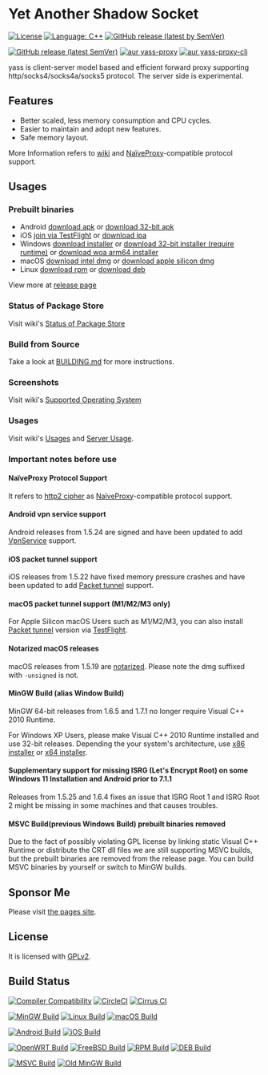 # Yet Another Shadow Socket

[![License](https://img.shields.io/github/license/Chilledheart/yass)][license-link]
[![Language: C++](https://img.shields.io/github/languages/top/Chilledheart/yass.svg)](https://github.com/Chilledheart/yass/search?l=cpp)
[![GitHub release (latest by SemVer)](https://img.shields.io/github/downloads/Chilledheart/yass/latest/total)](https://github.com/Chilledheart/yass/releases/latest)

[![GitHub release (latest SemVer)](https://img.shields.io/github/v/release/Chilledheart/yass)](https://github.com/Chilledheart/yass/releases)
[![aur yass-proxy](https://img.shields.io/aur/version/yass-proxy)](https://aur.archlinux.org/packages/yass-proxy)
[![aur yass-proxy-cli](https://img.shields.io/aur/version/yass-proxy-cli)](https://aur.archlinux.org/packages/yass-proxy-cli)

yass is client-server model based and efficient forward proxy
supporting http/socks4/socks4a/socks5 protocol. The server side is experimental.

## Features

- Better scaled, less memory consumption and CPU cycles.
- Easier to maintain and adopt new features.
- Safe memory layout.

More Information refers to [wiki](https://github.com/Chilledheart/yass/wiki) and [NaïveProxy][naiveproxy]-compatible protocol support.

## Usages

### Prebuilt binaries
- Android [download apk](https://github.com/Chilledheart/yass/releases/download/1.7.3/yass-android-release-arm64-1.7.3.apk) or [download 32-bit apk](https://github.com/Chilledheart/yass/releases/download/1.7.3/yass-android-release-arm-1.7.3.apk)
- iOS [join via TestFlight](https://testflight.apple.com/join/6AkiEq09) or [download ipa](https://github.com/Chilledheart/yass/releases/download/1.7.3/yass-ios-release-arm64-1.7.3.ipa)
- Windows [download installer](https://github.com/Chilledheart/yass/releases/download/1.7.3/yass-mingw-winxp-release-x86_64-1.7.3-system-installer.exe) or [download 32-bit installer (require runtime)](https://github.com/Chilledheart/yass/releases/download/1.7.3/yass-mingw-winxp-release-i686-1.7.3-system-installer.exe) or [download woa arm64 installer](https://github.com/Chilledheart/yass/releases/download/1.7.3/yass-mingw-release-aarch64-1.7.3-system-installer.exe)
- macOS [download intel dmg](https://github.com/Chilledheart/yass/releases/download/1.7.3/yass-macos-release-x64-1.7.3.dmg) or [download apple silicon dmg](https://github.com/Chilledheart/yass/releases/download/1.7.3/yass-macos-release-arm64-1.7.3.dmg)
- Linux [download rpm](https://github.com/Chilledheart/yass/releases/download/1.7.3/yass.el7.x86_64.1.7.3-0.rpm) or [download deb](https://github.com/Chilledheart/yass/releases/download/1.7.3/yass-client-ubuntu-16.04-xenial_amd64.1.7.3.deb)

View more at [release page](https://github.com/Chilledheart/yass/releases/tag/1.7.3)

### Status of Package Store
Visit wiki's [Status of Package Store](https://github.com/Chilledheart/yass/wiki/Status-of-Package-Store)

### Build from Source
Take a look at [BUILDING.md] for more instructions.

### Screenshots
Visit wiki's [Supported Operating System](https://github.com/Chilledheart/yass/wiki/Supported-Operating-System)

### Usages
Visit wiki's [Usages](https://github.com/Chilledheart/yass/wiki/Usage) and [Server Usage](https://github.com/Chilledheart/yass/wiki/Usage:-server-setup).

### Important notes before use

#### NaïveProxy Protocol Support
It refers to [http2 cipher](https://github.com/Chilledheart/yass/wiki/Supported-Operating-System#screenshot-on-na%C3%AFveproxy-support) as [NaïveProxy][naiveproxy]-compatible protocol support.
#### Android vpn service support
Android releases from 1.5.24 are signed and have been updated to add [VpnService](https://developer.android.com/reference/android/net/VpnService) support.
#### iOS packet tunnel support
iOS releases from 1.5.22 have fixed memory pressure crashes and have been updated to add [Packet tunnel](https://developer.apple.com/documentation/networkextension/packet_tunnel_provider?language=objc) support.
#### macOS packet tunnel support (M1/M2/M3 only)
For Apple Silicon macOS Users such as M1/M2/M3, you can also install [Packet tunnel](https://developer.apple.com/documentation/networkextension/packet_tunnel_provider?language=objc) version via [TestFlight](https://testflight.apple.com/join/6AkiEq09).
#### Notarized macOS releases
macOS releases from 1.5.19 are [notarized](https://developer.apple.com/documentation/security/notarizing_macos_software_before_distribution). Please note the dmg suffixed with `-unsigned` is not.
#### MinGW Build (alias Window Build)
MinGW 64-bit releases from 1.6.5 and 1.7.1 no longer require Visual C++ 2010 Runtime.

For Windows XP Users, please make Visual C++ 2010 Runtime installed and use 32-bit releases.
Depending the your system's architecture, use [x86 installer][vs2010_x86] or [x64 installer][vs2010_x64].
#### Supplementary support for missing ISRG (Let's Encrypt Root) on some Windows 11 Installation and Android prior to 7.1.1
Releases from 1.5.25 and 1.6.4 fixes an issue that ISRG Root 1 and ISRG Root 2 might be missing in some machines and that causes troubles.
#### MSVC Build(previous Windows Build) prebuilt binaries removed
Due to the fact of possibly violating GPL license by linking static Visual C++ Runtime or distribute the CRT dll files
we are still supporting MSVC builds, but the prebuilt binaries are removed from the release page.
You can build MSVC binaries by yourself or switch to MinGW builds.

## Sponsor Me
Please visit [the pages site](https://letshack.info).

## License
It is licensed with [GPLv2][license-link].

## Build Status

[![Compiler Compatibility](https://github.com/Chilledheart/yass/actions/workflows/compiler.yml/badge.svg)](https://github.com/Chilledheart/yass/actions/workflows/compiler.yml)
[![CircleCI](https://img.shields.io/circleci/build/github/Chilledheart/yass/develop?logo=circleci&&label=Sanitizers%20and%20Ubuntu%20arm)](https://circleci.com/gh/Chilledheart/yass/?branch=develop)
[![Cirrus CI](https://img.shields.io/cirrus/github/Chilledheart/yass/develop?logo=cirrusci&&label=FreeBSD%20and%20macOS)](https://cirrus-ci.com/github/Chilledheart/yass/develop)

[![MinGW Build](https://github.com/Chilledheart/yass/actions/workflows/releases-mingw-new.yml/badge.svg)](https://github.com/Chilledheart/yass/actions/workflows/releases-mingw-new.yml)
[![Linux Build](https://github.com/Chilledheart/yass/actions/workflows/releases-linux-binary.yml/badge.svg)](https://github.com/Chilledheart/yass/actions/workflows/releases-linux-binary.yml)
[![macOS Build](https://github.com/Chilledheart/yass/actions/workflows/releases-macos.yml/badge.svg)](https://github.com/Chilledheart/yass/actions/workflows/releases-macos.yml)

[![Android Build](https://github.com/Chilledheart/yass/actions/workflows/releases-android-binary.yml/badge.svg)](https://github.com/Chilledheart/yass/actions/workflows/releases-android-binary.yml)
[![iOS Build](https://github.com/Chilledheart/yass/actions/workflows/releases-ios.yml/badge.svg)](https://github.com/Chilledheart/yass/actions/workflows/releases-ios.yml)

[![OpenWRT Build](https://github.com/Chilledheart/yass/actions/workflows/releases-openwrt-binary.yml/badge.svg)](https://github.com/Chilledheart/yass/actions/workflows/releases-openwrt-binary.yml)
[![FreeBSD Build](https://github.com/Chilledheart/yass/actions/workflows/releases-freebsd-binary.yml/badge.svg)](https://github.com/Chilledheart/yass/actions/workflows/releases-freebsd-binary.yml)
[![RPM Build](https://github.com/Chilledheart/yass/actions/workflows/releases-rpm.yml/badge.svg)](https://github.com/Chilledheart/yass/actions/workflows/releases-rpm.yml)
[![DEB Build](https://github.com/Chilledheart/yass/actions/workflows/releases-deb.yml/badge.svg)](https://github.com/Chilledheart/yass/actions/workflows/releases-deb.yml)

[![MSVC Build](https://github.com/Chilledheart/yass/actions/workflows/releases-windows.yml/badge.svg)](https://github.com/Chilledheart/yass/actions/workflows/releases-windows.yml)
[![Old MinGW Build](https://github.com/Chilledheart/yass/actions/workflows/releases-mingw.yml/badge.svg)](https://github.com/Chilledheart/yass/actions/workflows/releases-mingw.yml)

[license-link]: LICENSE
[naiveproxy]: https://github.com/klzgrad/naiveproxy
[HTTP2]: https://datatracker.ietf.org/doc/html/rfc9113
[vs2010_x64]: https://download.microsoft.com/download/1/6/5/165255E7-1014-4D0A-B094-B6A430A6BFFC/vcredist_x64.exe
[vs2010_x86]: https://download.microsoft.com/download/1/6/5/165255E7-1014-4D0A-B094-B6A430A6BFFC/vcredist_x86.exe
[BUILDING.md]: BUILDING.md

